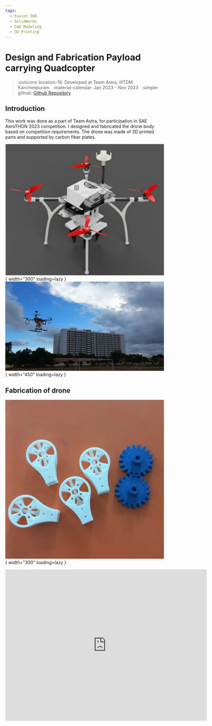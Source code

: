 ```yaml
---
tags:
  - Fusion 360
  - SolidWorks
  - CAD Modeling
  - 3D Printing
---
```

# Design and Fabrication Payload carrying Quadcopter
> :octicons-location-16: Developed at Team Astra, IIITDM Kancheepuram &nbsp;
> :material-calendar: Jan 2023 - Nov 2023 &nbsp;
> :simple-github: [Github Repository](https://github.com/tejaswisam/crazyswarm2)

## Introduction
This work was done as a part of Team Astra, for participation in SAE AeroTHON 2023 competition. I designed and fabricated the drone body based on competition requirements. The drone was made of 3D printed parts and supported by carbon fiber plates.

![MUM_Pen](drone.png){ width="300" loading=lazy } ![MUM_Pen](drone1.jpg){ width="450" loading=lazy }

## Fabrication of drone

![MUM_Pen](parts.jpg){ width="300" loading=lazy }

 
<iframe src="https://iiitdm670.autodesk360.com/shares/public/SH30dd5QT870c25f12fca019d910d82a4efd?mode=embed" width="640" height="480" allowfullscreen="true" webkitallowfullscreen="true" mozallowfullscreen="true"  frameborder="0"></iframe>